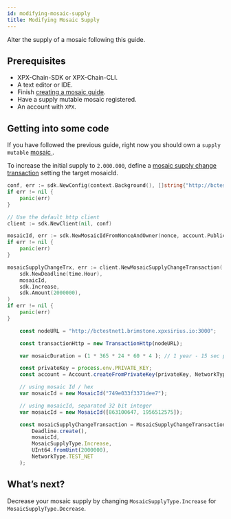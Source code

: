 ```yaml
---
id: modifying-mosaic-supply
title: Modifying Mosaic Supply
---
```


Alter the supply of a mosaic following this guide.

## Prerequisites

- XPX-Chain-SDK or XPX-Chain-CLI.
- A text editor or IDE.
- Finish [creating a mosaic guide](./creating-a-mosaic.md).
- Have a supply mutable mosaic registered.
- An account with `XPX`.

## Getting into some code

If you have followed the previous guide, right now you should own a `supply mutable` [ mosaic ](../../built-in-features/mosaic.md).

To increase the initial supply to `2.000.000`, define a [mosaic supply change transaction](../../built-in-features/mosaic.md#mosaicsupplychangetransaction) setting the target mosaicId.

<!--DOCUSAURUS_CODE_TABS-->
<!--Golang-->
```go
conf, err := sdk.NewConfig(context.Background(), []string{"http://bctestnet1.brimstone.xpxsirius.io:3000"})
if err != nil {
    panic(err)
}

// Use the default http client
client := sdk.NewClient(nil, conf)

mosaicId, err := sdk.NewMosaicIdFromNonceAndOwner(nonce, account.PublicKey)
if err != nil {
    panic(err)
}

mosaicSupplyChangeTrx, err := client.NewMosaicSupplyChangeTransaction(
    sdk.NewDeadline(time.Hour),
    mosaicId,
    sdk.Increase,
    sdk.Amount(2000000),
)
if err != nil {
    panic(err)
}
```

<!--JavaScript-->
```js
    const nodeURL = "http://bctestnet1.brimstone.xpxsirius.io:3000";

    const transactionHttp = new TransactionHttp(nodeURL);

    var mosaicDuration = (1 * 365 * 24 * 60 * 4 ); // 1 year - 15 sec per block 

    const privateKey = process.env.PRIVATE_KEY;
    const account = Account.createFromPrivateKey(privateKey, NetworkType.TEST_NET);

    // using mosaic Id / hex
    var mosaicId = new MosaicId("749e033f3371dee7");

    // using mosaicId, separated 32 bit integer
    var mosaicId = new MosaicId([863100647, 1956512575]);

    const mosaicSupplyChangeTransaction = MosaicSupplyChangeTransaction.create(
        Deadline.create(),
        mosaicId,
        MosaicSupplyType.Increase,
        UInt64.fromUint(2000000),
        NetworkType.TEST_NET
    );
```


<!--END_DOCUSAURUS_CODE_TABS-->

## What’s next?

Decrease your mosaic supply by changing `MosaicSupplyType.Increase` for `MosaicSupplyType.Decrease`.

